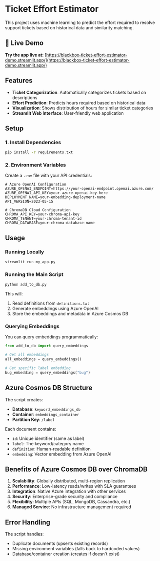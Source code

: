# Ticket Effort Estimator

This project uses machine learning to predict the effort required to resolve support tickets based on historical data and similarity matching.

## 🚀 Live Demo

**Try the app live at:** [https://blackbox-ticket-effort-estimator-demo.streamlit.app/](https://blackbox-ticket-effort-estimator-demo.streamlit.app/)

## Features

- **Ticket Categorization**: Automatically categorizes tickets based on descriptions
- **Effort Prediction**: Predicts hours required based on historical data
- **Visualization**: Shows distribution of hours for similar ticket categories
- **Streamlit Web Interface**: User-friendly web application

## Setup

### 1. Install Dependencies

```bash
pip install -r requirements.txt
```

### 2. Environment Variables

Create a `.env` file with your API credentials:

```env
# Azure OpenAI Configuration
AZURE_OPENAI_ENDPOINT=https://your-openai-endpoint.openai.azure.com/
AZURE_OPENAI_API_KEY=your-azure-openai-key-here
DEPLOYMENT_NAME=your-embedding-deployment-name
API_VERSION=2023-05-15

# ChromaDB Cloud Configuration
CHROMA_API_KEY=your-chroma-api-key
CHROMA_TENANT=your-chroma-tenant-id
CHROMA_DATABASE=your-chroma-database-name
```

## Usage

### Running Locally

```bash
streamlit run my_app.py
```

### Running the Main Script

```bash
python add_to_db.py
```

This will:
1. Read definitions from `definitions.txt`
2. Generate embeddings using Azure OpenAI
3. Store the embeddings and metadata in Azure Cosmos DB

### Querying Embeddings

You can query embeddings programmatically:

```python
from add_to_db import query_embeddings

# Get all embeddings
all_embeddings = query_embeddings()

# Get specific label embedding
bug_embedding = query_embeddings("bug")
```

## Azure Cosmos DB Structure

The script creates:
- **Database**: `keyword_embeddings_db`
- **Container**: `embeddings_container`
- **Partition Key**: `/label`

Each document contains:
- `id`: Unique identifier (same as label)
- `label`: The keyword/category name
- `definition`: Human-readable definition
- `embedding`: Vector embedding from Azure OpenAI

## Benefits of Azure Cosmos DB over ChromaDB

1. **Scalability**: Globally distributed, multi-region replication
2. **Performance**: Low-latency reads/writes with SLA guarantees
3. **Integration**: Native Azure integration with other services
4. **Security**: Enterprise-grade security and compliance
5. **Flexibility**: Multiple APIs (SQL, MongoDB, Cassandra, etc.)
6. **Managed Service**: No infrastructure management required

## Error Handling

The script handles:
- Duplicate documents (upserts existing records)
- Missing environment variables (falls back to hardcoded values)
- Database/container creation (creates if doesn't exist)
